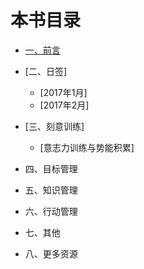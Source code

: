 # 本书目录

- [一、前言](01.md)

- [二、日签]
    - [2017年1月]
    - [2017年2月]

- [三、刻意训练]
    - [意志力训练与势能积累]

- 四、目标管理

- 五、知识管理

- 六、行动管理

- 七、其他

- 八、更多资源